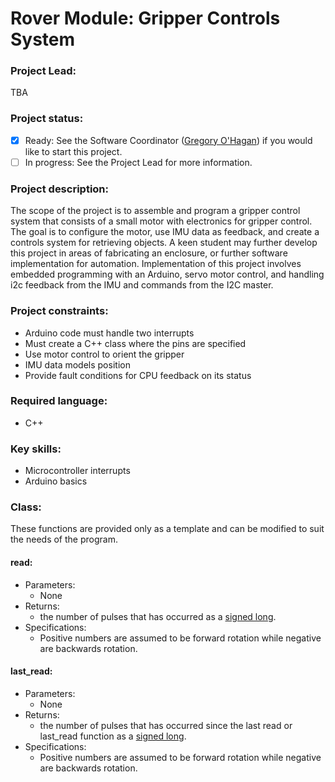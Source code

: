# Rover Module: Gripper Controls System

### Project Lead:
TBA

### Project status:
 - [x] Ready: See the Software Coordinator ([Gregory O'Hagan](https://github.com/Gregory-OHagan)) if you would like to start this project.
 - [ ] In progress: See the Project Lead for more information.

### Project description:
The scope of the project is to assemble and program a gripper control system that consists of a small motor with electronics for gripper control. The goal is to configure the motor, use IMU data as feedback, and create a controls system for retrieving objects. A keen student may further develop this project in areas of fabricating an enclosure, or further software implementation for automation. Implementation of this project involves embedded programming with an Arduino, servo motor control, and handling i2c feedback from the IMU and commands from the I2C master.

### Project constraints:
 * Arduino code must handle two interrupts
 * Must create a C++ class where the pins are specified
 * Use motor control to orient the gripper
 * IMU data models position
 * Provide fault conditions for CPU feedback on its status

### Required language:
 * C++

### Key skills:
 * Microcontroller interrupts
 * Arduino basics 

### Class:
These functions are provided only as a template and can be modified to suit the needs of the program.

#### read:
 * Parameters:
   * None
 * Returns:
   * the number of pulses that has occurred as a [signed long](https://learn.sparkfun.com/tutorials/data-types-in-arduino).
 * Specifications:
   * Positive numbers are assumed to be forward rotation while negative are backwards rotation.

#### last_read:
* Parameters:
  * None
* Returns:
  * the number of pulses that has occurred since the last read or last_read function as a [signed long](https://learn.sparkfun.com/tutorials/data-types-in-arduino).
* Specifications:
  * Positive numbers are assumed to be forward rotation while negative are backwards rotation.

